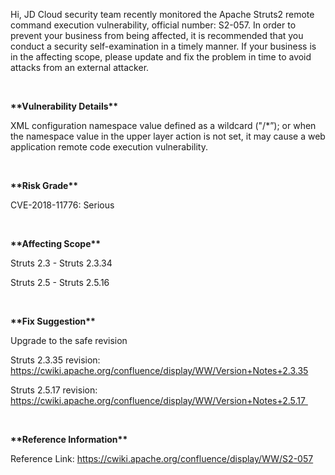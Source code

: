 <p>Hi, JD Cloud security team recently monitored the Apache Struts2 remote command execution vulnerability, official number: S2-057. In order to prevent your business from being affected, it is recommended that you conduct a security self-examination in a timely manner. If your business is in the affecting scope, please update and fix the problem in time to avoid attacks from an external attacker. </p><p><br/></p><p><strong>**Vulnerability Details**</strong></p><p>XML configuration namespace value defined as a wildcard ("/*”); or when the namespace value in the upper layer action is not set, it may cause a web application remote code execution vulnerability. </p><p><br/></p><p><strong>**Risk Grade**</strong></p><p>CVE-2018-11776: Serious</p><p><br/></p><p><strong>**Affecting Scope**</strong></p><p>Struts 2.3 - Struts 2.3.34</p><p>Struts 2.5 - Struts 2.5.16</p><p><br/></p><p><strong>**Fix Suggestion**</strong></p><p>Upgrade to the safe revision</p><p>Struts 2.3.35 revision: <a href="https://cwiki.apache.org/confluence/display/WW/Version+Notes+2.3.35" target="_blank" title="https://cwiki.apache.org/confluence/display/WW/Version+Notes+2.3.35">https://cwiki.apache.org/confluence/display/WW/Version+Notes+2.3.35</a></p><p>Struts 2.5.17 revision: <a href="https://cwiki.apache.org/confluence/display/WW/Version+Notes+2.5.17" target="_blank" title="https://cwiki.apache.org/confluence/display/WW/Version+Notes+2.5.17">https://cwiki.apache.org/confluence/display/WW/Version+Notes+2.5.17&nbsp;</a></p><p><br/></p><p><strong>**Reference Information**</strong></p><p>Reference Link: <a href="https://cwiki.apache.org/confluence/display/WW/S2-057" target="_blank" title="https://cwiki.apache.org/confluence/display/WW/S2-057">https://cwiki.apache.org/confluence/display/WW/S2-057</a></p><p><br/></p>